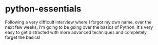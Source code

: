 # python-essentials

Following a very difficult interview where I forgot my own name, over the next few weeks, i'm going to be going over the basics of Python. It's very easy to get distracted with more advanced techniques and completely forget the basics!
